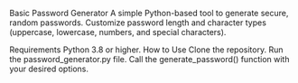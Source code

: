 Basic Password Generator
A simple Python-based tool to generate secure, random passwords. Customize password length and character types (uppercase, lowercase, numbers, and special characters).

Requirements
Python 3.8 or higher.
How to Use
Clone the repository.
Run the password_generator.py file.
Call the generate_password() function with your desired options.
